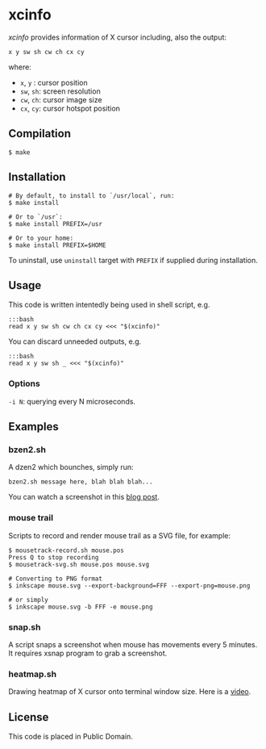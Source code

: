 xcinfo
======

*xcinfo* provides information of X cursor including, also the output:

    x y sw sh cw ch cx cy

where:

 * `x`, `y` : cursor position
 * `sw`, `sh`: screen resolution
 * `cw`, `ch`: cursor image size
 * `cx`, `cy`: cursor hotspot position

Compilation
-----------

    $ make

Installation
------------

    # By default, to install to `/usr/local`, run:
    $ make install

    # Or to `/usr`:
    $ make install PREFIX=/usr

    # Or to your home:
    $ make install PREFIX=$HOME

To uninstall, use `uninstall` target with `PREFIX` if supplied during installation.

Usage
-----

This code is written intentedly being used in shell script, e.g.

    :::bash
    read x y sw sh cw ch cx cy <<< "$(xcinfo)"

You can discard unneeded outputs, e.g.

    :::bash
    read x y sw sh _ <<< "$(xcinfo)"

### Options

`-i N`: querying every N microseconds.

Examples
--------

### bzen2.sh

A dzen2 which bounches, simply run:

    bzen2.sh message here, blah blah blah...

You can watch a screenshot in this [blog post][bzen2-post].

[bzen2-post]: http://blog.yjl.im/2011/09/bzen2-dzen2-which-bounces.html

### mouse trail

Scripts to record and render mouse trail as a SVG file, for example:

    $ mousetrack-record.sh mouse.pos
    Press Q to stop recording
    $ mousetrack-svg.sh mouse.pos mouse.svg

    # Converting to PNG format
    $ inkscape mouse.svg --export-background=FFF --export-png=mouse.png

    # or simply
    $ inkscape mouse.svg -b FFF -e mouse.png

### snap.sh

A script snaps a screenshot when mouse has movements every 5 minutes. It requires xsnap program to grab a screenshot.

### heatmap.sh

Drawing heatmap of X cursor onto terminal window size. Here is a [video](http://youtu.be/4CsI2qG1h1Q).

License
-------

This code is placed in Public Domain.
